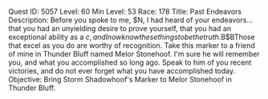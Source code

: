 Quest ID: 5057
Level: 60
Min Level: 53
Race: 178
Title: Past Endeavors
Description: Before you spoke to me, $N, I had heard of your endeavors... that you had an unyielding desire to prove yourself, that you had an exceptional ability as a $c, and I now know these things to be the truth.$B$BThose that excel as you do are worthy of recognition. Take this marker to a friend of mine in Thunder Bluff named Melor Stonehoof. I'm sure he will remember you, and what you accomplished so long ago. Speak to him of you recent victories, and do not ever forget what you have accomplished today.
Objective: Bring Storm Shadowhoof's Marker to Melor Stonehoof in Thunder Bluff.
